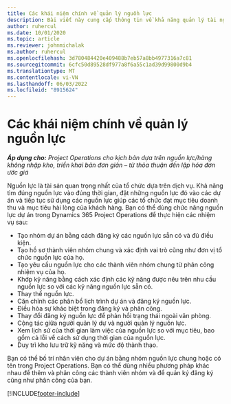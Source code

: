 ```yaml
---
title: Các khái niệm chính về quản lý nguồn lực
description: Bài viết này cung cấp thông tin về khả năng quản lý tài nguyên trong Microsoft Dynamics Hoạt động Dự án.
author: ruhercul
ms.date: 10/01/2020
ms.topic: article
ms.reviewer: johnmichalak
ms.author: ruhercul
ms.openlocfilehash: 3d780484420e409488b7eb57a8bb4977316a7c81
ms.sourcegitcommit: 6cfc50d89528df977a8f6a55c1ad39d99800d9b4
ms.translationtype: MT
ms.contentlocale: vi-VN
ms.lasthandoff: 06/03/2022
ms.locfileid: "8915624"
---
```

# <a name="resource-management-key-concepts"></a>Các khái niệm chính về quản lý nguồn lực

_**Áp dụng cho:** Project Operations cho kịch bản dựa trên nguồn lực/hàng không nhập kho, triển khai bản đơn giản – từ thỏa thuận đến lập hóa đơn ước giá_

Nguồn lực là tài sản quan trọng nhất của tổ chức dựa trên dịch vụ. Khả năng tìm đúng nguồn lực vào đúng thời gian, đặt những nguồn lực đó vào các dự án và tiếp tục sử dụng các nguồn lực giúp các tổ chức đạt mục tiêu doanh thu và mục tiêu hài lòng của khách hàng. Bạn có thể dùng chức năng nguồn lực dự án trong Dynamics 365 Project Operations để thực hiện các nhiệm vụ sau:

- Tạo nhóm dự án bằng cách đăng ký các nguồn lực sẵn có và đủ điều kiện.
- Tạo hồ sơ thành viên nhóm chung và xác định vai trò cũng như đơn vị tổ chức nguồn lực của họ.
- Tạo yêu cầu nguồn lực cho các thành viên nhóm chung từ phân công nhiệm vụ của họ.
- Khớp kỹ năng bằng cách xác định các kỹ năng được nêu trên nhu cầu nguồn lực so với các kỹ năng nguồn lực sẵn có.
- Thay thế nguồn lực.
- Căn chỉnh các phân bổ lịch trình dự án và đăng ký nguồn lực.
- Điều hòa sự khác biệt trong đăng ký và phân công.
- Thay đổi đăng ký nguồn lực để phản hồi trạng thái ngoài văn phòng.
- Cộng tác giữa người quản lý dự và người quản lý nguồn lực.
- Xem lịch sử của thời gian làm việc của nguồn lực so với mục tiêu, bao gồm cả lỗi về cách sử dụng thời gian của nguồn lực.
- Duy trì kho lưu trữ kỹ năng và mức độ thành thạo.


Bạn có thể bố trí nhân viên cho dự án bằng nhóm nguồn lực chung hoặc có tên trong Project Operations. Bạn có thể dùng nhiều phương pháp khác nhau để thêm và phân công các thành viên nhóm và để quản ký đăng ký cũng như phân công của bạn. 


[!INCLUDE[footer-include](../includes/footer-banner.md)]